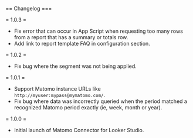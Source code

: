 == Changelog ===

= 1.0.3 =
* Fix error that can occur in App Script when requesting too many rows from a report that has a summary or totals row.
* Add link to report template FAQ in configuration section.

= 1.0.2 =
* Fix bug where the segment was not being applied.

= 1.0.1 =
* Support Matomo instance URLs like `http://myuser:mypass@mymatomo.com/`.
* Fix bug where data was incorrectly queried when the period matched a recognized Matomo period exactly (ie, week, month or year).

= 1.0.0 =
* Initial launch of Matomo Connector for Looker Studio.
